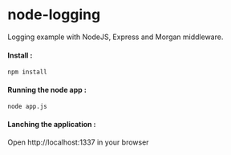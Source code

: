 # node-logging
Logging example with NodeJS, Express and Morgan middleware.

#### Install :
    npm install

#### Running the node app :
    node app.js

#### Lanching the application :
Open http://localhost:1337 in your browser
